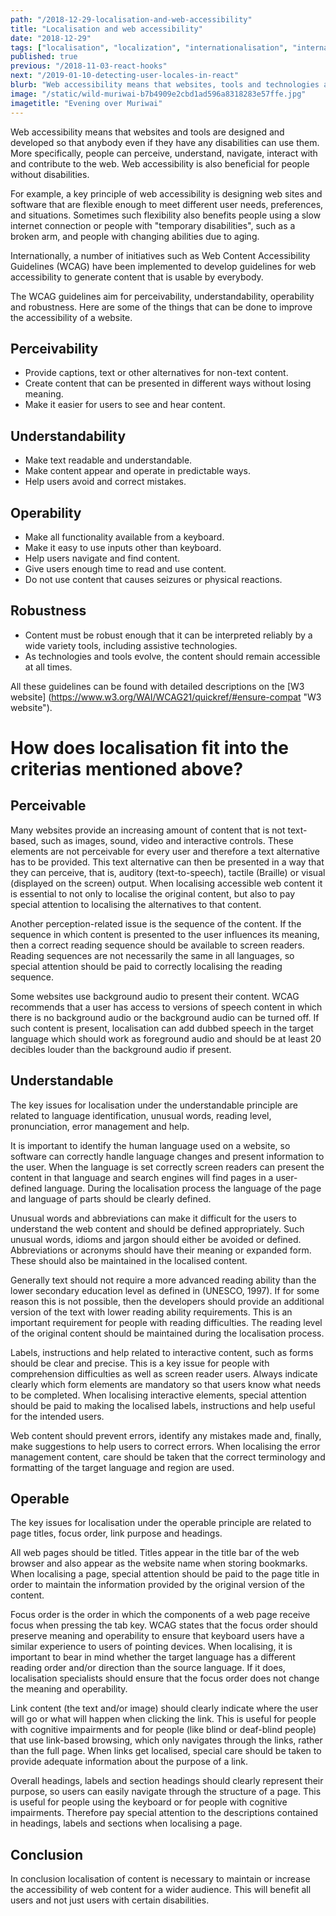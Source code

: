 ```yaml
---
path: "/2018-12-29-localisation-and-web-accessibility"
title: "Localisation and web accessibility"
date: "2018-12-29"
tags: ["localisation", "localization", "internationalisation", "internationalization", "translation", "globalisation", "globalization", "accessibility", "WAI", "web accessibility", "accessibility guidelines"]
published: true
previous: "/2018-11-03-react-hooks"
next: "/2019-01-10-detecting-user-locales-in-react"
blurb: "Web accessibility means that websites, tools and technologies are designed and developed so that anybody can use them. Read on if you would like to know more about web accessibility and localisation."
image: "/static/wild-muriwai-b7b4909e2cbd1ad596a8318283e57ffe.jpg"
imagetitle: "Evening over Muriwai"
---
```


Web accessibility means that websites and tools are designed and developed so that anybody even if they have any disabilities can use them. More specifically, people can perceive, understand, navigate, interact with  and contribute to the web. Web accessibility is also beneficial for people without disabilities.

For example, a key principle of web accessibility is designing web sites and software that are flexible
enough to meet different user needs, preferences, and situations. Sometimes such flexibility
also benefits people using a slow internet connection or people with "temporary disabilities", such as a broken arm, and people with changing abilities due to aging.

Internationally, a number of initiatives such as Web Content Accessibility Guidelines (WCAG) have been implemented to develop guidelines for web accessibility to generate content that is usable by everybody.

The WCAG guidelines aim for perceivability, understandability, operability and robustness. Here are some of the things that can be done to improve the accessibility of a website.

## Perceivability

+ Provide captions, text or other alternatives for non-text content.
+ Create content that can be presented in different ways without losing meaning.
+ Make it easier for users to see and hear content.

## Understandability

+ Make text readable and understandable.
+ Make content appear and operate in predictable ways.
+ Help users avoid and correct mistakes.

## Operability

+ Make all functionality available from a keyboard.
+ Make it easy to use inputs other than keyboard.
+ Help users navigate and find content.
+ Give users enough time to read and use content.
+ Do not use content that causes seizures or physical reactions.

## Robustness

+ Content must be robust enough that it can be interpreted reliably by a wide variety tools, including assistive technologies.
+ As technologies and tools evolve, the content should remain accessible at all times.

All these guidelines can be found with detailed descriptions on the [W3 website] (https://www.w3.org/WAI/WCAG21/quickref/#ensure-compat "W3 website").

# How does localisation fit into the criterias mentioned above?

## Perceivable

Many websites provide an increasing amount of content that is not text-based, such as images, sound, video and interactive controls. These elements are not perceivable for every user and therefore a text alternative has to be provided. This text alternative can then be presented in a way that they can perceive, that is, auditory (text-to-speech), tactile (Braille) or visual (displayed on the screen) output. When localising accessible web content it is essential to not only to localise the original content, but also to pay special attention to localising the alternatives to that content.

Another perception-related issue is the sequence of the content. If the sequence in which content is
presented to the user influences its meaning, then a correct reading sequence should be available to
screen readers. Reading sequences are not necessarily the same in all languages, so special attention should be paid to correctly localising the reading sequence.

Some websites use background audio to present their content. WCAG recommends that a user has access to versions of speech content in which there is no background audio or the background audio can be turned off. If such content is present, localisation can add dubbed speech in the target language which should work as foreground audio and should be at least 20 decibles louder than the background audio if present.

## Understandable

The key issues for localisation under the understandable principle are related to language identification,
unusual words, reading level, pronunciation, error management and help.

It is important to identify the human language used on a website, so software can correctly handle
language changes and present information to the user. When the language is set correctly screen readers can present the content in that language and search engines will find pages in a user-defined language. During the localisation process the language of the page and language of parts should be clearly defined.

Unusual words and abbreviations can make it difficult for the users to understand the web content and should be defined appropriately. Such unusual words, idioms and jargon should either be avoided or defined. Abbreviations or acronyms should have their meaning or expanded form. These should also be maintained in the localised content.

Generally text should not require a more advanced reading ability than the lower secondary education level as defined in (UNESCO, 1997). If for some reason this is not possible, then the developers should provide an additional version of the text with lower reading ability requirements. This is an important requirement for people with reading difficulties. The reading level of the original content should be maintained during the localisation process.

Labels, instructions and help related to interactive content, such as forms should be clear and precise. This
is a key issue for people with comprehension difficulties as well as screen reader users. Always indicate clearly which form elements are mandatory so that users know what needs to be completed. When localising interactive elements, special attention should be paid to making the localised labels, instructions and help
useful for the intended users.

Web content should prevent errors, identify any mistakes made and, finally, make suggestions to help users to correct errors. When localising the error management content, care should be taken that the correct terminology and formatting of the target language and region are used.

## Operable

The key issues for localisation under the operable principle are related to page titles, focus order, link purpose and headings.

All web pages should be titled. Titles appear in the title bar of the web browser and also appear as the website name when storing bookmarks. When localising a page, special attention should be paid to the page title in order to maintain the information provided by the original version of the content.

Focus order is the order in which the components of a web page receive focus when pressing the tab key. WCAG states that the focus order should preserve meaning and operability to ensure that keyboard users have a similar experience to users of pointing devices. When localising, it is important to bear in mind whether the target language has a different reading order and/or direction than the source language. If it does, localisation specialists should ensure that the focus order does not change the meaning and operability.

Link content (the text and/or image) should clearly indicate where the user will go or what will happen when clicking the link. This is useful for people with cognitive impairments and for people (like blind or deaf-blind people) that use link-based browsing, which only navigates through the links, rather than the full page. When links get localised, special care should be taken to provide adequate information about the purpose of a link.

Overall headings, labels and section headings should clearly represent their purpose, so users can
easily navigate through the structure of a page. This is useful for people using the keyboard or for
people with cognitive impairments. Therefore pay special attention to the descriptions contained in headings, labels and sections when localising a page.

## Conclusion

In conclusion localisation of content is necessary to maintain or increase the accessibility of web content for a wider audience. This will benefit all users and not just users with certain disabilities.
